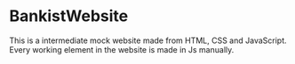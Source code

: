 # BankistWebsite
This is a intermediate mock website made from HTML, CSS and JavaScript. Every working element in the website is made in Js manually. 
